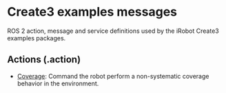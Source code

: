 # Create3 examples messages

ROS 2 action, message and service definitions used by the iRobot Create3 examples packages.

## Actions (.action)
* [Coverage](action/Coverage.action): Command the robot perform a non-systematic coverage behavior in the environment.
